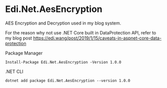 # Edi.Net.AesEncryption
AES Encryption and Decryption used in my blog system.

For the reason why not use .NET Core built in DataProtection API, refer to my blog post https://edi.wang/post/2019/1/15/caveats-in-aspnet-core-data-protection 

Package Manager
```
Install-Package Edi.Net.AesEncryption -Version 1.0.0
```

.NET CLI
```
dotnet add package Edi.Net.AesEncryption --version 1.0.0
```
